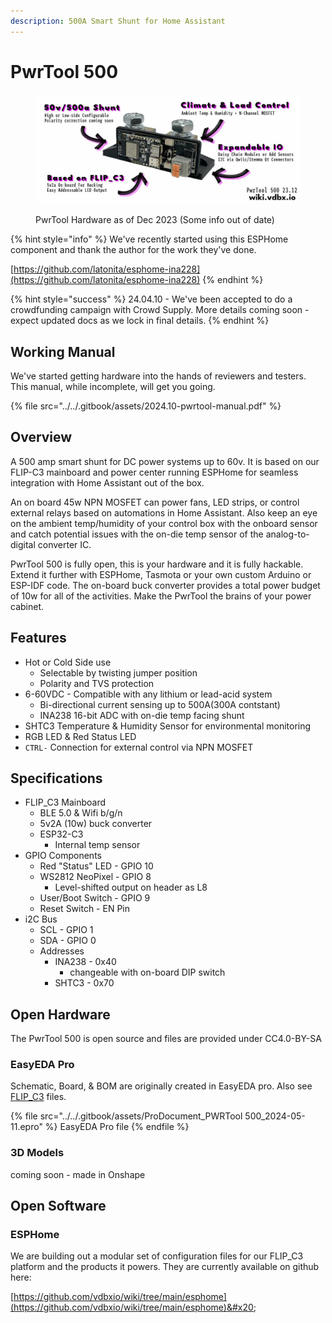 ```yaml
---
description: 500A Smart Shunt for Home Assistant
---
```


# PwrTool 500

<figure><img src="../../.gitbook/assets/pwrtool500-wiki-features2312.jpg" alt=""><figcaption><p>PwrTool Hardware as of Dec 2023 (Some info out of date)</p></figcaption></figure>

{% hint style="info" %}
We've recently started using this ESPHome component and thank the author for the work they've done.

[https://github.com/latonita/esphome-ina228](https://github.com/latonita/esphome-ina228)
{% endhint %}

{% hint style="success" %}
24.04.10 - We've been accepted to do a crowdfunding campaign with Crowd Supply. More details coming soon - expect updated docs as we lock in final details.
{% endhint %}

## Working Manual

We've started getting hardware into the hands of reviewers and testers. This manual, while incomplete, will get you going.

{% file src="../../.gitbook/assets/2024.10-pwrtool-manual.pdf" %}

## Overview

A 500 amp smart shunt for DC power systems up to 60v. It is based on our FLIP-C3 mainboard and power center running ESPHome for seamless integration with Home Assistant out of the box.&#x20;

An on board 45w NPN MOSFET can power fans, LED strips, or control external relays based on automations in Home Assistant. Also keep an eye on the ambient temp/humidity of your control box with the onboard sensor and catch potential issues with the on-die temp sensor of the analog-to-digital converter IC.

PwrTool 500 is fully open, this is your hardware and it is fully hackable. Extend it further with ESPHome, Tasmota or your own custom Arduino or ESP-IDF code. The on-board buck converter provides a total power budget of 10w for all of the activities. Make the PwrTool the brains of your power cabinet.

## Features

* Hot or Cold Side use
  * Selectable by twisting jumper position
  * Polarity and TVS protection
* 6-60VDC - Compatible with any lithium or lead-acid system
  * Bi-directional current sensing up to 500A(300A contstant)
  * INA238 16-bit ADC with on-die temp facing shunt
* SHTC3 Temperature & Humidity Sensor for environmental monitoring
* RGB LED & Red Status LED
* `CTRL-` Connection for external control via NPN MOSFET

## Specifications

* FLIP\_C3 Mainboard
  * BLE 5.0 & Wifi b/g/n
  * 5v2A (10w) buck converter
  * ESP32-C3
    * Internal temp sensor
* GPIO Components
  * Red "Status" LED - GPIO 10
  * WS2812 NeoPixel - GPIO 8
    * Level-shifted output on header as L8
  * User/Boot Switch - GPIO 9
  * Reset Switch - EN Pin
* i2C Bus
  * SCL - GPIO 1
  * SDA - GPIO 0
  * Addresses
    * INA238 - 0x40
      * changeable with on-board DIP switch
    * SHTC3 - 0x70

## Open Hardware

The PwrTool 500 is open source and files are provided under CC4.0-BY-SA

### EasyEDA Pro

Schematic, Board, & BOM are originally created in EasyEDA pro. Also see [FLIP\_C3](../../product/flip\_c3/#license-and-files) files.

{% file src="../../.gitbook/assets/ProDocument_PWRTool 500_2024-05-11.epro" %}
EasyEDA Pro file
{% endfile %}

### 3D Models

coming soon - made in Onshape

## Open Software

### ESPHome

We are building out a modular set of configuration files for our FLIP\_C3 platform and the products it powers. They are currently available on github here:

[https://github.com/vdbxio/wiki/tree/main/esphome](https://github.com/vdbxio/wiki/tree/main/esphome)&#x20;
